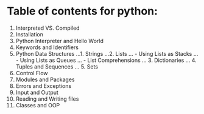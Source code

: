 # Table of contents for python:

1. Interpreted VS. Compiled
2. Installation
3. Python Interpreter and Hello World
4. Keywords and Identifiers
5. Python Data Structures
   ...1.  Strings
   ...2.  Lists
   ... - Using Lists as Stacks
   ... - Using Lists as Queues
   ... - List Comprehensions
   ... 3.  Dictionaries
   ... 4.  Tuples and Sequences
   ... 5.  Sets
6. Control Flow
7. Modules and Packages
8. Errors and Exceptions
9. Input and Output
10. Reading and Writing files
11. Classes and OOP

